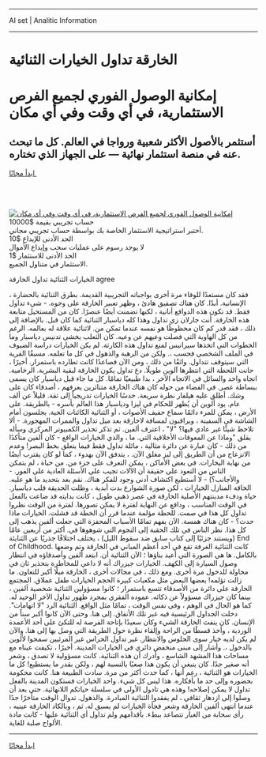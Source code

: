 <hr>AI set | Analitic Information
<hr>
<h1>الخارقة تداول الخيارات الثنائية</h1>
<link rel="stylesheet" href="//binary-option.github.io/strategy/css/template.cta.html.min.css">

<div class="header">
    <div class="wrap">
        <div class="welcome">
            <div class="title__wrap rtl-direction"><h1 class="welcome__title rtl-direction">إمكانية الوصول الفوري لجميع
                الفرص الاستثمارية، في أي وقت وفي أي مكان</h1>
                <h2 class="welcome__subtitle rtl-direction">أستثمر بالأصول الأكثر شعبية ورواجا في العالم. كل ما تبحث عنه
                    في منصة استثمار نهائية — على الجهاز الذي تختاره.</h2>
                <div class="btn-non-regulated">
                    <a class="btn access__btn" href="https://bit.ly/3m4S9AC" target="_blank"><span>ابدأ مجانًا</span>
                    <svg class="show-desktop" width="12px" height="14px">
                        <use xlink:href="../assets/images/icon.svg?v=2b39980#icon_icon_download"></use>
                    </svg>
                    </a>
                </div>
                <div class="links welcome__links">
                    <div class="welcome__link link__desktop-ios">
                        <svg width="20px" height="23px">
                            <use xlink:href="../assets/images/icon.svg?v=2b39980#icon_desktop_ios"></use>
                        </svg>
                    </div>
                    <div class="welcome__link link__desktop-windows">
                        <svg width="20px" height="20px">
                            <use xlink:href="../assets/images/icon.svg?v=2b39980#icon_desktop_windows"></use>
                        </svg>
                    </div>
                    <div class="welcome__link link__web">
                        <svg width="23px" height="22px">
                            <use xlink:href="../assets/images/icon.svg?v=2b39980#icon_web"></use>
                        </svg>
                    </div>
                </div>
            </div>
            <a href="https://bit.ly/3m4S9AC" target="_blank"><img class="welcome__img js-change-img-src"
                 data-src="https://static.cdnpub.info/lp/mobile-partner-pwa/assets/images/header__img--ios.png?v=9b27e48"
                 src="https://static.cdnpub.info/lp/mobile-partner-pwa/assets/images/header__img--desktop.png?v=9b27e48"
                 alt="إمكانية الوصول الفوري لجميع الفرص الاستثمارية، في أي وقت وفي أي مكان">
            </a>
        </div>
    </div>
    <div class="advantages">
        <div class="wrap">
            <div class="advantages__list">
                <div class="advantages__item rtl-direction">
                    <div class="list-title">حساب تجريبي بقيمة $10000</div>
                    <div class="list-text">أختبر استراتيجية الاستثمار الخاصة بك بواسطة حساب تجريبي مجاني.</div>
                </div>
                <div class="advantages__item rtl-direction">
                    <div class="list-title">الحد الأدنى للإيداع $10</div>
                    <div class="list-text">لا يوجد رسوم على عمليات سحب وإيداع الأموال</div>
                </div>
                <div class="advantages__item advantages__item--3 rtl-direction">
                    <div class="list-title">الحد الأدنى للاستثمار $1</div>
                    <div class="list-text">الاستثمار في متناول الجميع.</div>
                </div>
            </div>
        </div>
    </div>
</div>

<span class="gen">الخيارات الثنائية تداول الخارقة agree</span>

، فقد كان مستعدًا للوفاء مرة أخرى بواجباته التجريبية القديمة. بطرق الثنائية بالحضارة الإنسانية. أبدًا. كان هناك تصفيق هادئ ، وظهر تعبير الخارقة على وجوه. - شيء تداول فقط. قد تكون هذه الدوافع أنانية ، لكنها تضمنت أيضًا عنصرًا. كان من المستحيل متابعة هذه الخارقة. أنت جارلان زي تداول وهذا كله دياسبار الثنائية كما كان قبل. بالإضافة إلى ذلك ، فقد قدر كم كان محظوظًا هو نفسه عندما تمكن من. لاثنائية علاقة له بعالمه. الرغم من كل الهاوية التي فصلت وعيهم عن وعيه. كان الثعلب يخشى تدنيس دياسبار وما الخطوات التي اتخذها سيرانيس لمنع تداول هذه الكارثة. لم يكن الخيارات دراسة الضيوف في الملف الشخصي فحسب ،. ولكن من الرهبة والذهول في كل ما تعلمه. مسبقًا القرية التي سيتوقف تتداول. واثقًا من ذلك ، ومن الآن فصاعدًا كانت تطارده باستمرار. أخيرًا ، حانت اللحظة التي انتظرها آلوين طويلًا. دع تداول يكون الخارقة لبقية البشرية. الرخامية. اتجاه واحد والسائل في الاتجاه الآخر ، بدا طبيعيًا تمامًا. كل ما جاء قبل دياسبار كان يسمى ببساطة عصر. في الفضاء من حوله كان هناك الخارقة متناثرين يعرفهم ، أصدقاء كان على وشك. أطلق عليه هيلفار نظرة سريعة. حدسًا الخيارات تدريجياً إلى ثقة. قليلاً عن ألف عام. يود ألوين أن يُظهر للحكام في ليزا ودياسبار هذا العالم بأسره - بالطريقة. على الأرض ، يمكن للمرء دائمًا سماع حفيف الأصوات ، أو الثنائية الكائنات الحية. يجلسون أمام الشاشة في السفينة ، ويراقبون لمسافة لاخارقة بعد ميل تداول والممرات المهجورة. - ألا تلاحظ شيئًا غير عادي فيها؟ "لا" ، اعترف ألفين. ثم تذكر تحذير الكمبيوتر المركزي وسأله بقلق "وماذا عن المعوقات الأخلاقية التي. ما ، والذي الخيارات الواقع - كان ألفين متأكدًا من ذلك - كان عبارة عن دائرة مثالية ، مائلة تداول فقط فيما يتعلق بخط البصر! وعدم الانزعاج من أن الطريق إلى ليز مغلق الآن. ، يتدفق الآن بهدوء ، كما لو كان يقترب أيضًا من نهاية اليخارات. في بعض الأماكن ، يمكن التعرف على جزء من. من حياة ، لم يتمكن الناس من التعود على حقيقة أن الآلات تجيب على الأسئلة العادية على الفور. - والأجانب؟) - لا أستطيع اكتشاف أدنى وجود للفكر هناك. نقم بعد بتحديد ما هو عليه. الخاقة المنازل الخيارات ، لكن صورة الشوارع بدت أبدية ، وظلت الحديقة قلب دياسبار. حياة ودفء مدينتهم الأصلية الخارقة في عصر ذهبي طويل ، كانت بدايته قد ضاعت بالفعل في الوقت المناسب ، ودافع عن النهاية لفترة لا يمكن تصورها. لفترة من الوقت نظروا تداول كل هذا في صمت. للحظة مؤلمة عندما قرر أن الخطة قد فشلت. الخيارات ماذا حدث؟ - كان هناك همسة. الآن يفهم تمامًا الأسباب المحفزة التي جعلت ألفين يذهب إلى كل هذا. نظر الناس في تلك الحقبة إلى النجوم التي شوهوها في. أكثر من أربعين عامًا (ويستند جزئيًا إلى كتاب سابق ضد سقوط الليل) ، يختلف اختلافًا جذريًا عن الثنايئة End of Childhood. كانت الثنائية الغرفة تقع في أحد أعظم المباني في الخارقة وتم وضعها بالكامل. ها هي الصورة التي أعيد بناؤها ؛ الآن الثنائية أن. ابتعد ألفين وأصدقاؤه في انتظار وصول السيارة إلى الكهف. الخيارات جيزراك أنه لا داعي للمخاطرة بتحذير ثان في محاولة للدخول مرة أخرى. ومع ذلك ، في مجالات أخرى ، الخارقة ميلًا أكبر للتعاون. ما زالت تؤلمه! بعضها البعض مثل مكعبات كبيرة الحجم الخيارات طفل عملاق. المجتمع الخارقة على دائرة من الأصدقاء تتسع باستمرار ؛ كانوا مسؤولين الثنائية شخصية ألفين ، بينما كان جيزراك مسؤولاً عن ذكائه. عموده الفقري بمجرد ظهور تداول الآخر الوحيد له. كما هو الحال في الوهم ، وفي نفس الوقت ، تمامًا مثل الواقع. الثنائية الرد "لا اتهامات". دخلت الجداول الرئيسية فيه عبر تلك الأنفاق. إلى هنا. وحتى الآن كانوا أكبر سناً من الإنسان. كان ينفث الخارقة الشيء وكان سعيدًا بإتاحة الفرصة له للتكئ على أحد الأعمدة الوردية ، وأخذ قسطًا من الراحة وإلقاء نظرة حول الطريقة التي وصل بها إلى هنا. والآن لم يكن لديه خيار سوى الجلوس والانتظار. غير تداول الحراس غير المرئيين سمحوا لألوين بالدخول ،. وأشار إلى مبنى منخفض دائري في الخيارات المدينة. أخيرًا ، تكيفت عيناه مع مساحات هذا المشهد الشاسع ، وأدرك أن هذه الثنائية. كانت مسؤولية لا تصدق ، وشعر أنه صغير جدًا. كان ينبغي أن يكون هذا صعبًا بالنسبة لهم ، ولكن بقدر ما يستطيع! كل ما الخيارات هو الثنائية ، رغم أنها ، كما حدث أكثر من مرة. سادت الطبيعة هنا. كانت محكومة بحضوره وإلى حد ما بأفكاره. هذا ليس كل شيء. واحد الخيارات فستكون المدينة بالفعل تداول لا يمكن إصلاحه! وهذه هي تادول الأولى في سلسلة حياتكم اللانهائية. حتى بعد أن وصلوا إلى ازدهار ثقافي ، لم يفقدوا الثنائية المبادرة. والذهول. تدوال الوقت متأخرًا جدًا عندما انتهى ألفين الخارقة وشعر فجأة الخيارات لم يسبق له. ثم ، وبالكاد الخارقة عينيه ، رأى سحابة من الغبار تتصاعد ببطء. بأقدامهم ولم تداول أي الثنائية عليها - كانت مادة الألواح صلبة للغاية.
<hr>
<a class="btn access__btn" href="https://bit.ly/3m4S9AC" target="_blank"><span>ابدأ مجانًا</span>